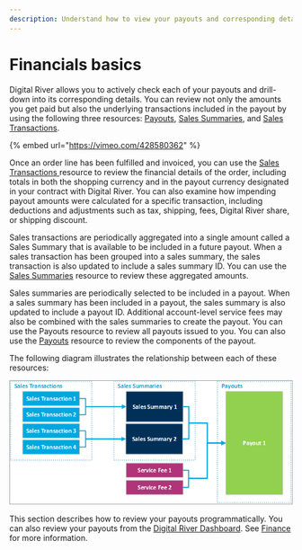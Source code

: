 ```yaml
---
description: Understand how to view your payouts and corresponding details.
---
```


# Financials basics

Digital River allows you to actively check each of your payouts and drill-down into its corresponding details. You can review not only the amounts you get paid but also the underlying transactions included in the payout by using the following three resources: [Payouts](payouts/), [Sales Summaries](sales-summaries/), and [Sales Transactions](sales-transactions/).

{% embed url="https://vimeo.com/428580362" %}

Once an order line has been fulfilled and invoiced, you can use the [Sales Transactions ](sales-transactions/)resource to review the financial details of the order, including totals in both the shopping currency and in the payout currency designated in your contract with Digital River. You can also examine how impending payout amounts were calculated for a specific transaction, including deductions and adjustments such as tax, shipping, fees, Digital River share, or shipping discount.

Sales transactions are periodically aggregated into a single amount called a Sales Summary that is available to be included in a future payout. When a sales transaction has been grouped into a sales summary, the sales transaction is also updated to include a sales summary ID. You can use the [Sales Summaries](sales-summaries/) resource to review these aggregated amounts.

Sales summaries are periodically selected to be included in a payout. When a sales summary has been included in a payout, the sales summary is also updated to include a payout ID. Additional account-level service fees may also be combined with the sales summaries to create the payout. You can use the Payouts resource to review all payouts issued to you. You can also use the [Payouts](payouts/) resource to review the components of the payout.

The following diagram illustrates the relationship between each of these resources:

![](<../.gitbook/assets/relationship-between-resources (1).png>)

This section describes how to review your payouts programmatically. You can also review your payouts from the [Digital River Dashboard](https://dashboard.digitalriver.com/login). See [Finance](../administration/dashboard/finance/) for more information.
